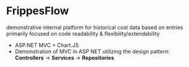# FrippesFlow
demonstrative internal platform for historical cost data based on entries
primarily focused on code readability & flexibility/extendability

- ASP.NET MVC + Chart.JS
- Demonstration of MVC in ASP NET utilizing the design pattern: **Controllers** -> **Services** -> **Repositories**
